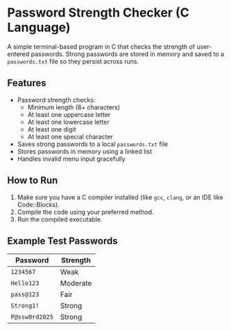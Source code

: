 # Password Strength Checker (C Language)

A simple terminal-based program in C that checks the strength of user-entered passwords. Strong passwords are stored in memory and saved to a `passwords.txt` file so they persist across runs.

## Features

- Password strength checks:
  - Minimum length (8+ characters)
  - At least one uppercase letter
  - At least one lowercase letter
  - At least one digit
  - At least one special character
- Saves strong passwords to a local `passwords.txt` file
- Stores passwords in memory using a linked list
- Handles invalid menu input gracefully

## How to Run

1. Make sure you have a C compiler installed (like `gcc`, `clang`, or an IDE like Code::Blocks).
2. Compile the code using your preferred method.
3. Run the compiled executable.

## Example Test Passwords

| Password        | Strength   |
|-----------------|------------|
| `1234567`       | Weak       |
| `Hello123`      | Moderate   |
| `pass@123`      | Fair       |
| `Strong1!`      | Strong     |
| `P@ssw0rd2025`  | Strong     |